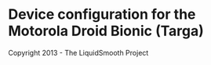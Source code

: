 Device configuration for the Motorola Droid Bionic (Targa)
===============================

Copyright 2013 - The LiquidSmooth Project
